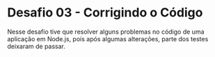 # Desafio 03 - Corrigindo o Código

Nesse desafio tive que resolver alguns problemas no código de uma aplicação em Node.js, pois após algumas alterações, parte dos testes deixaram de passar.
